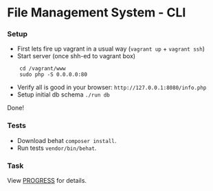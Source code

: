 File Management System - CLI
==================

### Setup

- First lets fire up vagrant in a usual way (`vagrant up` + `vagrant ssh`)
- Start server (once shh-ed to vagrant box)

```
	cd /vagrant/www
	sudo php -S 0.0.0.0:80
```


- Verify all is good in your browser: `http://127.0.0.1:8080/info.php`
- Setup initial db schema `./run db`

Done!


### Tests

- Download behat `composer install`.
- Run tests `vendor/bin/behat`.

### Task

View [PROGRESS](PROGRESS.md) for details.

